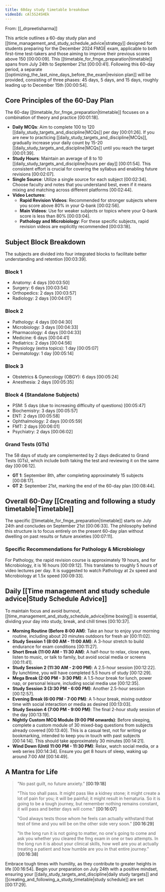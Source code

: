 ```yaml
---
title: 60day study timetable breakdown
videoId: cAl5S24SHEk
---
```


From: [[_drpreetisharma]] <br/> 

This article outlines a 60-day study plan and [[time_management_and_study_schedule_advice|strategy]] designed for students preparing for the December 2024 FMGE exam, applicable to both first-time test-takers and those aiming to improve their previous scores above 150 <a class="yt-timestamp" data-t="00:00:09">[00:00:09]</a>. This [[timetable_for_fmge_preparation|timetable]] spans from July 24th to September 21st <a class="yt-timestamp" data-t="00:00:41">[00:00:41]</a>. Following this 60-day period, a separate [[optimizing_the_last_nine_days_before_the_exam|revision plan]] will be provided, consisting of three phases: 45 days, 5 days, and 15 days, roughly leading up to December 15th <a class="yt-timestamp" data-t="00:00:54">[00:00:54]</a>.

## Core Principles of the 60-Day Plan

The 60-day [[timetable_for_fmge_preparation|timetable]] focuses on a combination of theory and practice <a class="yt-timestamp" data-t="00:01:18">[00:01:18]</a>.

*   **Daily MCQs**: Aim to complete 100 to 120 [[daily_study_targets_and_discipline|MCQs]] per day <a class="yt-timestamp" data-t="00:01:26">[00:01:26]</a>. If you are new to practicing [[daily_study_targets_and_discipline|MCQs]], gradually increase your daily count by 15-20 [[daily_study_targets_and_discipline|MCQs]] until you reach the target <a class="yt-timestamp" data-t="00:01:39">[00:01:39]</a>.
*   **Study Hours**: Maintain an average of 8 to 10 [[daily_study_targets_and_discipline|hours per day]] <a class="yt-timestamp" data-t="00:01:54">[00:01:54]</a>. This consistent effort is crucial for covering the syllabus and enabling future revisions <a class="yt-timestamp" data-t="00:02:07">[00:02:07]</a>.
*   **Single Source**: Utilize a single source for each subject <a class="yt-timestamp" data-t="00:02:34">[00:02:34]</a>. Choose faculty and notes that you understand best, even if it means mixing and matching across different platforms <a class="yt-timestamp" data-t="00:02:44">[00:02:44]</a>.
*   **Video Lectures**:
    *   **Rapid Revision Videos**: Recommended for stronger subjects where you score above 80% in your Q-bank <a class="yt-timestamp" data-t="00:02:56">[00:02:56]</a>.
    *   **Main Videos**: Use for weaker subjects or topics where your Q-bank score is less than 80% <a class="yt-timestamp" data-t="00:03:04">[00:03:04]</a>.
    *   **Pathology and Microbiology**: For these specific subjects, rapid revision videos are explicitly recommended <a class="yt-timestamp" data-t="00:03:18">[00:03:18]</a>.

## Subject Block Breakdown

The subjects are divided into four integrated blocks to facilitate better understanding and retention <a class="yt-timestamp" data-t="00:03:39">[00:03:39]</a>.

### Block 1
*   Anatomy: 4 days <a class="yt-timestamp" data-t="00:03:50">[00:03:50]</a>
*   Surgery: 6 days <a class="yt-timestamp" data-t="00:03:54">[00:03:54]</a>
*   Orthopedics: 2 days <a class="yt-timestamp" data-t="00:03:57">[00:03:57]</a>
*   Radiology: 2 days <a class="yt-timestamp" data-t="00:04:07">[00:04:07]</a>

### Block 2
*   Pathology: 4 days <a class="yt-timestamp" data-t="00:04:30">[00:04:30]</a>
*   Microbiology: 3 days <a class="yt-timestamp" data-t="00:04:33">[00:04:33]</a>
*   Pharmacology: 4 days <a class="yt-timestamp" data-t="00:04:33">[00:04:33]</a>
*   Medicine: 6 days <a class="yt-timestamp" data-t="00:04:41">[00:04:41]</a>
*   Pediatrics: 2 days <a class="yt-timestamp" data-t="00:04:56">[00:04:56]</a>
*   Physiology (extra topics): 1 day <a class="yt-timestamp" data-t="00:05:07">[00:05:07]</a>
*   Dermatology: 1 day <a class="yt-timestamp" data-t="00:05:14">[00:05:14]</a>

### Block 3
*   Obstetrics & Gynecology (OBGY): 6 days <a class="yt-timestamp" data-t="00:05:24">[00:05:24]</a>
*   Anesthesia: 2 days <a class="yt-timestamp" data-t="00:05:35">[00:05:35]</a>

### Block 4 (Standalone Subjects)
*   PSM: 5 days (due to increasing difficulty of questions) <a class="yt-timestamp" data-t="00:05:47">[00:05:47]</a>
*   Biochemistry: 3 days <a class="yt-timestamp" data-t="00:05:57">[00:05:57]</a>
*   ENT: 2 days <a class="yt-timestamp" data-t="00:05:58">[00:05:58]</a>
*   Ophthalmology: 2 days <a class="yt-timestamp" data-t="00:05:59">[00:05:59]</a>
*   FMT: 2 days <a class="yt-timestamp" data-t="00:06:01">[00:06:01]</a>
*   Psychiatry: 2 days <a class="yt-timestamp" data-t="00:06:02">[00:06:02]</a>

### Grand Tests (GTs)
The 58 days of study are complemented by 2 days dedicated to Grand Tests (GTs), which include both taking the test and reviewing it on the same day <a class="yt-timestamp" data-t="00:06:12">[00:06:12]</a>.
*   **GT 1**: September 8th, after completing approximately 15 subjects <a class="yt-timestamp" data-t="00:08:17">[00:08:17]</a>.
*   **GT 2**: September 21st, marking the end of the 60-day plan <a class="yt-timestamp" data-t="00:08:44">[00:08:44]</a>.

## Overall 60-Day [[Creating and following a study timetable|Timetable]]
The specific [[timetable_for_fmge_preparation|timetable]] starts on July 24th and concludes on September 21st <a class="yt-timestamp" data-t="00:06:33">[00:06:33]</a>. The philosophy behind this structure is to focus entirely on the present 60-day plan without dwelling on past results or future anxieties <a class="yt-timestamp" data-t="00:07:11">[00:07:11]</a>.

### Specific Recommendations for Pathology & Microbiology
For Pathology, the rapid revision course is approximately 19 hours, and for Microbiology, it is 16 hours <a class="yt-timestamp" data-t="00:09:12">[00:09:12]</a>. This translates to roughly 5 hours of video lectures per day. It is suggested to watch Pathology at 2x speed and Microbiology at 1.5x speed <a class="yt-timestamp" data-t="00:09:33">[00:09:33]</a>.

## Daily [[Time management and study schedule advice|Study Schedule Advice]]

To maintain focus and avoid burnout, [[time_management_and_study_schedule_advice|time boxing]] is essential, dividing your day into study, break, and chill times <a class="yt-timestamp" data-t="00:10:37">[00:10:37]</a>.

*   **Morning Routine (Before 8:00 AM)**: Take an hour to enjoy your morning routine, including about 20 minutes outdoors for fresh air <a class="yt-timestamp" data-t="00:11:02">[00:11:02]</a>.
*   **Study Session 1 (8:00 AM - 11:00 AM)**: A 3-hour stretch to build endurance for exam conditions <a class="yt-timestamp" data-t="00:11:27">[00:11:27]</a>.
*   **Short Break (11:00 AM - 11:30 AM)**: A half-hour to relax, close eyes, listen to music, or talk to family, but avoid social media or screens <a class="yt-timestamp" data-t="00:11:41">[00:11:41]</a>.
*   **Study Session 2 (11:30 AM - 2:00 PM)**: A 2.5-hour session <a class="yt-timestamp" data-t="00:12:22">[00:12:22]</a>. By lunchtime, you will have completed 5.5 hours of study <a class="yt-timestamp" data-t="00:12:29">[00:12:29]</a>.
*   **Mega Break (2:00 PM - 3:30 PM)**: A 1.5-hour break for lunch, power nap, or personal leisure, including social media use <a class="yt-timestamp" data-t="00:12:35">[00:12:35]</a>.
*   **Study Session 3 (3:30 PM - 6:00 PM)**: Another 2.5-hour session <a class="yt-timestamp" data-t="00:12:57">[00:12:57]</a>.
*   **Evening Break (6:00 PM - 7:00 PM)**: A 1-hour break, mixing outdoor time with social interaction or media as desired <a class="yt-timestamp" data-t="00:13:03">[00:13:03]</a>.
*   **Study Session 4 (7:00 PM - 9:00 PM)**: The final 2-hour study session of the day <a class="yt-timestamp" data-t="00:13:19">[00:13:19]</a>.
*   **Nightly Custom MCQ Module (9:00 PM onwards)**: Before sleeping, complete a custom module of 30 mixed-bag questions from subjects already covered <a class="yt-timestamp" data-t="00:13:40">[00:13:40]</a>. This is a casual test, not for writing or bookmarking, intended to keep you in touch with past subjects <a class="yt-timestamp" data-t="00:14:14">[00:14:14]</a>. This should take approximately 30 minutes <a class="yt-timestamp" data-t="00:14:21">[00:14:21]</a>.
*   **Wind Down (Until 11:00 PM - 11:30 PM)**: Relax, watch social media, or a web series <a class="yt-timestamp" data-t="00:14:34">[00:14:34]</a>. Ensure you get 8 hours of sleep, waking up around 7:00 AM <a class="yt-timestamp" data-t="00:14:49">[00:14:49]</a>.

## A Mantra for Life
> "No past guilt, no future anxiety." <a class="yt-timestamp" data-t="00:19:18">[00:19:18]</a>
>
> "This too shall pass. It might pass like a kidney stone; it might create a lot of pain for you; it will be painful; it might result in hematuria. So it is going to be a tough journey, but remember nothing remains constant, it will pass and better days will come." <a class="yt-timestamp" data-t="00:16:07">[00:16:07]</a>
>
> "God always tests those whom he feels can actually withstand that test of time and you will be on the other side very soon." <a class="yt-timestamp" data-t="00:16:29">[00:16:29]</a>
>
> "In the long run it is not going to matter, no one's going to come and ask you whether you cleared the fmg exam in one or two attempts. In the long run it is about your clinical skills, how well are you at actually treating a patient and how humble are you in that entire journey." <a class="yt-timestamp" data-t="00:16:38">[00:16:38]</a>

Embrace tough times with humility, as they contribute to greater heights in life <a class="yt-timestamp" data-t="00:16:54">[00:16:54]</a>. Begin your preparation on July 24th with a positive mindset, ensuring your [[daily_study_targets_and_discipline|daily study targets]] and [[creating_and_following_a_study_timetable|study schedule]] are set <a class="yt-timestamp" data-t="00:17:29">[00:17:29]</a>.